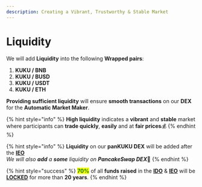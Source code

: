 ```yaml
---
description: Creating a Vibrant, Trustworthy & Stable Market
---
```


# Liquidity

We will add **Liquidity** into the following **Wrapped pairs**:

1. **KUKU / BNB**
2. **KUKU / BUSD**
3. **KUKU / USDT**
4. **KUKU / ETH**

**Providing sufficient liquidity** will ensure **smooth transactions** on our **DEX** for the **Automatic Market Maker**.&#x20;

{% hint style="info" %}
**High liquidity** indicates a **vibrant** and **stable** market where participants can **trade quickly**, **easily** and at **fair prices**:moneybag:
{% endhint %}

{% hint style="info" %}
**Liquidity** on our **panKUKU DEX** will be added after the [**IEO**](listings.md)\
_We will also **add** a **some** liquidity on **PancakeSwap DEX**_:pancakes:
{% endhint %}

{% hint style="success" %}
<mark style="color:green;">**70%**</mark> of all **funds raised** in the [**IDO**](sales.md) & [**IEO**](listings.md) will be [**LOCKED**](../development/vesting-token-lock.md) for more than **20 years**.
{% endhint %}
